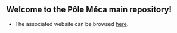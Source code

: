 ## Welcome to the Pôle Méca main repository!


* The associated website can be browsed [here](https://polemecanique.github.io).
